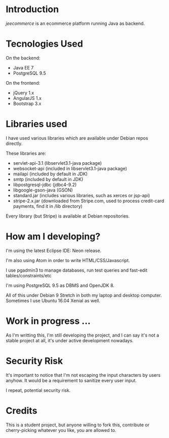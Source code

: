 # Introduction

*jeecommerce* is an ecommerce platform running Java as backend.

# Tecnologies Used
On the backend:
* Java EE 7
* PostgreSQL 9.5

On the frontend:
* jQuery 1.x
* AngularJS 1.x
* Bootstrap 3.x

# Libraries used

I have used various libraries which are available under Debian repos directly.

These libraries are:

* servlet-api-3.1 (libservlet3.1-java package)
* websocket-api (included in libservlet3.1-java package)
* mailapi (included by default in JDK)
* smtp (included by default in JDK)
* libpostgresql-jdbc (jdbc4-9.2)
* libgoogle-gson-java (GSON)
* standard.jar (includes various libraries, such as xerces or jsp-api)
* stripe-2.x.jar (downloaded from Stripe.com, used to process credit-card payments, find it in /lib directory)

Every library (but Stripe) is available at Debian repositories.

# How am I developing?

I'm using the latest Eclipse IDE: Neon release.

I'm also using Atom in order to write HTML/CSS/Javascript.

I use pgadmin3 to manage databases, run test queries and fast-edit tables/constraints/etc

I'm using PostgreSQL 9.5 as DBMS and OpenJDK 8.

All of this under Debian 9 Stretch in both my laptop and desktop computer. Sometimes I use Ubuntu 16.04 Xenial as well.

# Work in progress ...

As I'm writting this, I'm still developing the project, and I can say it's not a stable project at all, it's under active development nowadays.

# Security Risk

It's important to notice that I'm not escaping the input characters by users anyhow. It would be a requirement to sanitize every user input.

I repeat, potential security risk.

# Credits

This is a student project, but anyone willing to fork this, contribute or cherry-picking whatever you like, you are allowed to.
